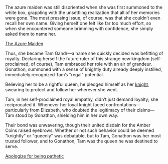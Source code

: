 <!-- title: You're the Queen! -->
<!-- relationship: Protector -->

The azure maiden was still disoriented when she was first summoned to the white box, grappling with the unsettling realization that all of her memories were gone. The most pressing issue, of course, was that she couldn’t even recall her own name. Giving herself one felt like far too much effort, so when she encountered someone brimming with confidence, she simply asked them to name her.

[The Azure Maiden](#embed:https://www.youtube.com/live/zgioohaY0m4?t=699)

Thus, she became Tam Gandr—a name she quickly decided was befitting of royalty. Declaring herself the future ruler of this strange new kingdom (self-proclaimed, of course), Tam embraced her role with an air of grandeur. Gonathon, summoned with a sense of knightly duty already deeply instilled, immediately recognized Tam’s "regal" potential.

Believing her to be a rightful queen, he pledged himself as her [knight](https://www.youtube.com/live/y9KKa_k2VTU?feature=shared&t=5727), swearing to protect and follow her wherever she went.

Tam, in her self-proclaimed royal empathy, didn’t just demand loyalty; she reciprocated it. Whenever her loyal knight faced confrontations—particularly from Elizabeth, who doubted the legitimacy of their claims—Tam stood by Gonathon, shielding him in her own way.

Their bond was unwavering, though their united disdain for the Amber Coins raised eyebrows. Whether or not such behavior could be deemed "knightly" or "queenly" was debatable, but to Tam, Gonathon was her most trusted follower, and to Gonathon, Tam was the queen he was destined to serve.

[Apologize for being pathetic](#embed:https://www.youtube.com/live/zgioohaY0m4?feature=shared&t=9013)

